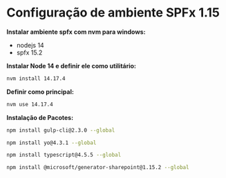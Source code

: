 # Configuração de ambiente SPFx 1.15

**Instalar ambiente spfx com nvm para windows:**

- nodejs 14
- spfx 15.2

**Instalar Node 14 e definir ele como utilitário:**

```bash
nvm install 14.17.4
```

**Definir como principal:**

```bash
nvm use 14.17.4
```

**Instalação de Pacotes:**

```bash
npm install gulp-cli@2.3.0 --global

npm install yo@4.3.1 --global

npm install typescript@4.5.5 --global

npm install @microsoft/generator-sharepoint@1.15.2 --global
```
